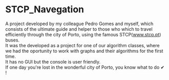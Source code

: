 # STCP_Navegation
A project developed by my colleague Pedro Gomes and myself, which consists of the ultimate guide and helper 
to those who which to travel efficiently through the city of Porto, using the famous STCP(www.stcp.pt) buses.
<br>
It was the developed as a project for one of our algorithm classes, where we had the oportunity to work with graphs and their algorithms for the first time.
<br>
It has no GUI but the console is user friendly. 
<br>
If one day you're lost in the wonderful city of Porto, you know what to do ✔ !
